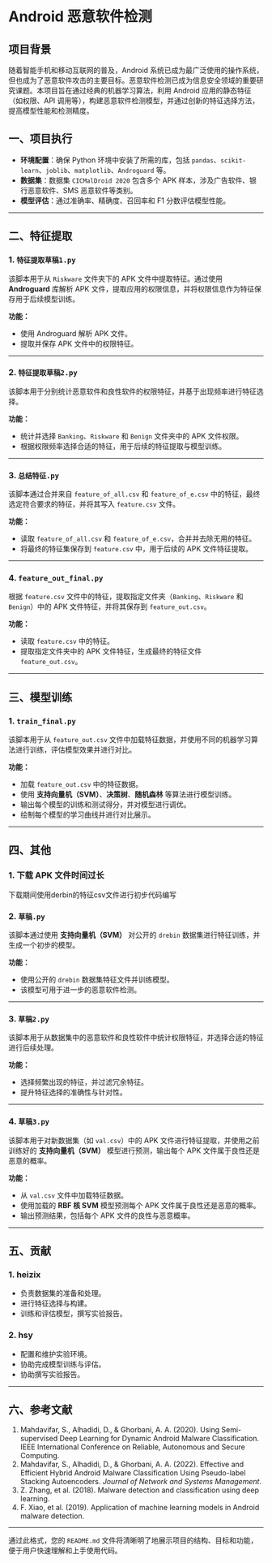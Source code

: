 # Android 恶意软件检测

## 项目背景

随着智能手机和移动互联网的普及，Android 系统已成为最广泛使用的操作系统，但也成为了恶意软件攻击的主要目标。恶意软件检测已成为信息安全领域的重要研究课题。本项目旨在通过经典的机器学习算法，利用 Android 应用的静态特征（如权限、API 调用等），构建恶意软件检测模型，并通过创新的特征选择方法，提高模型性能和检测精度。
## 一、项目执行

- **环境配置**：确保 Python 环境中安装了所需的库，包括 `pandas`、`scikit-learn`、`joblib`、`matplotlib`、`Androguard` 等。
- **数据集**：数据集 `CICMalDroid 2020` 包含多个 APK 样本，涉及广告软件、银行恶意软件、SMS 恶意软件等类别。
- **模型评估**：通过准确率、精确度、召回率和 F1 分数评估模型性能。

---


## 二、特征提取

### 1. `特征提取草稿1.py`
该脚本用于从 `Riskware` 文件夹下的 APK 文件中提取特征。通过使用 **Androguard** 库解析 APK 文件，提取应用的权限信息，并将权限信息作为特征保存用于后续模型训练。

**功能：**
- 使用 Androguard 解析 APK 文件。
- 提取并保存 APK 文件中的权限特征。

---

### 2. `特征提取草稿2.py`
该脚本用于分别统计恶意软件和良性软件的权限特征，并基于出现频率进行特征选择。

**功能：**
- 统计并选择 `Banking`、`Riskware` 和 `Benign` 文件夹中的 APK 文件权限。
- 根据权限频率选择合适的特征，用于后续的特征提取与模型训练。

---

### 3. `总结特征.py`
该脚本通过合并来自 `feature_of_all.csv` 和 `feature_of_e.csv` 中的特征，最终选定符合要求的特征，并将其写入 `feature.csv` 文件。

**功能：**
- 读取 `feature_of_all.csv` 和 `feature_of_e.csv`，合并并去除无用的特征。
- 将最终的特征集保存到 `feature.csv` 中，用于后续的 APK 文件特征提取。

---

### 4. `feature_out_final.py`
根据 `feature.csv` 文件中的特征，提取指定文件夹（`Banking`、`Riskware` 和 `Benign`）中的 APK 文件特征，并将其保存到 `feature_out.csv`。

**功能：**
- 读取 `feature.csv` 中的特征。
- 提取指定文件夹中的 APK 文件特征，生成最终的特征文件 `feature_out.csv`。

---

## 三、模型训练

### 1. `train_final.py`
该脚本用于从 `feature_out.csv` 文件中加载特征数据，并使用不同的机器学习算法进行训练，评估模型效果并进行对比。

**功能：**
- 加载 `feature_out.csv` 中的特征数据。
- 使用 **支持向量机（SVM）**、**决策树**、**随机森林** 等算法进行模型训练。
- 输出每个模型的训练和测试得分，并对模型进行调优。
- 绘制每个模型的学习曲线并进行对比展示。

---

## 四、其他

### 1. 下载 APK 文件时间过长
下载期间使用derbin的特征csv文件进行初步代码编写

### 2. `草稿.py`
该脚本通过使用 **支持向量机（SVM）** 对公开的 `drebin` 数据集进行特征训练，并生成一个初步的模型。

**功能：**
- 使用公开的 `drebin` 数据集特征文件并训练模型。
- 该模型可用于进一步的恶意软件检测。

---

### 3. `草稿2.py`
该脚本用于从数据集中的恶意软件和良性软件中统计权限特征，并选择合适的特征进行后续处理。

**功能：**
- 选择频繁出现的特征，并过滤冗余特征。
- 提升特征选择的准确性与针对性。

---
### 4. `草稿3.py`
该脚本用于对新数据集（如 `val.csv`）中的 APK 文件进行特征提取，并使用之前训练好的 **支持向量机（SVM）** 模型进行预测，输出每个 APK 文件属于良性还是恶意的概率。

**功能：**
- 从 `val.csv` 文件中加载特征数据。
- 使用加载的 **RBF 核 SVM** 模型预测每个 APK 文件属于良性还是恶意的概率。
- 输出预测结果，包括每个 APK 文件的良性与恶意概率。

---


## 五、贡献

### 1. **heizix**
- 负责数据集的准备和处理。
- 进行特征选择与构建。
- 训练和评估模型，撰写实验报告。

### 2. **hsy**
- 配置和维护实验环境。
- 协助完成模型训练与评估。
- 协助撰写实验报告。

---

## 六、参考文献

1. Mahdavifar, S., Alhadidi, D., & Ghorbani, A. A. (2020). Using Semi-supervised Deep Learning for Dynamic Android Malware Classification. IEEE International Conference on Reliable, Autonomous and Secure Computing.
2. Mahdavifar, S., Alhadidi, D., & Ghorbani, A. A. (2022). Effective and Efficient Hybrid Android Malware Classification Using Pseudo-label Stacking Autoencoders. *Journal of Network and Systems Management*.
3. Z. Zhang, et al. (2018). Malware detection and classification using deep learning.
4. F. Xiao, et al. (2019). Application of machine learning models in Android malware detection.

---

通过此格式，您的 `README.md` 文件将清晰明了地展示项目的结构、目标和功能，便于用户快速理解和上手使用代码。
